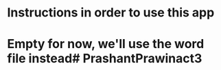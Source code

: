 # Instructions in order to use this app
# Empty for now, we'll use the word file instead# PrashantPrawinact3
